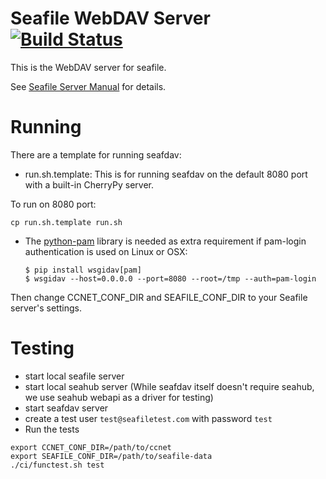 # Seafile WebDAV Server [![Build Status](https://secure.travis-ci.org/haiwen/seafdav.svg?branch=master)](http://travis-ci.org/haiwen/seafdav)

This is the WebDAV server for seafile.

See [Seafile Server Manual](http://manual.seafile.com/extension/webdav.html) for details.

# Running

There are a template for running seafdav:
- run.sh.template: This is for running seafdav on the default 8080 port with a built-in CherryPy server.

To run on 8080 port:

```
cp run.sh.template run.sh
```

  - The [python-pam](https://github.com/FirefighterBlu3/python-pam) library is 
    needed as extra requirement if pam-login authentication is used on Linux 
    or OSX:
    ```
    $ pip install wsgidav[pam]
    $ wsgidav --host=0.0.0.0 --port=8080 --root=/tmp --auth=pam-login
    ```
Then change CCNET_CONF_DIR and SEAFILE_CONF_DIR to your Seafile server's settings.

# Testing

- start local seafile server
- start local seahub server (While seafdav itself doesn't require seahub, we use seahub webapi as a driver for testing)
- start seafdav server
- create a test user `test@seafiletest.com` with password `test`
- Run the tests
```
export CCNET_CONF_DIR=/path/to/ccnet
export SEAFILE_CONF_DIR=/path/to/seafile-data
./ci/functest.sh test
```
